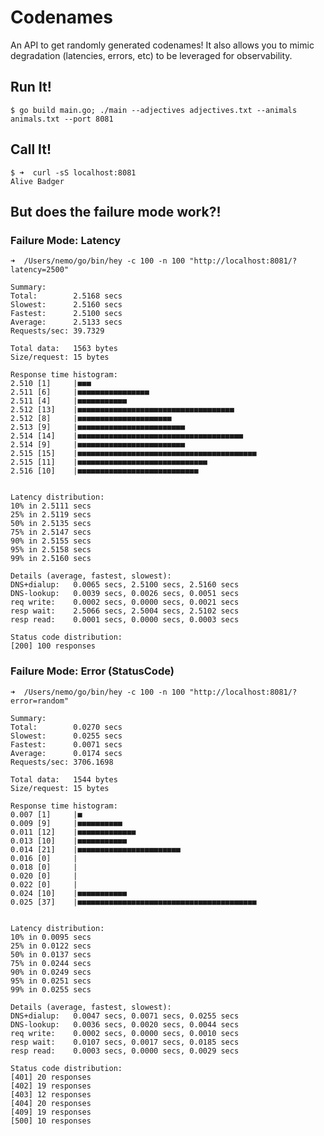 # Codenames

An API to get randomly generated codenames! It also allows you to mimic degradation (latencies, errors, etc) to be leveraged for observability.  


## Run It!

    $ go build main.go; ./main --adjectives adjectives.txt --animals animals.txt --port 8081
    
## Call It!

    $ ➜  curl -sS localhost:8081
    Alive Badger
    
## But does the failure mode work?!

### Failure Mode: Latency

    ➜  /Users/nemo/go/bin/hey -c 100 -n 100 "http://localhost:8081/?latency=2500"

    Summary:
    Total:        2.5168 secs
    Slowest:      2.5160 secs
    Fastest:      2.5100 secs
    Average:      2.5133 secs
    Requests/sec: 39.7329
    
    Total data:   1563 bytes
    Size/request: 15 bytes

    Response time histogram:
    2.510 [1]     |■■■
    2.511 [6]     |■■■■■■■■■■■■■■■■
    2.511 [4]     |■■■■■■■■■■■
    2.512 [13]    |■■■■■■■■■■■■■■■■■■■■■■■■■■■■■■■■■■■
    2.512 [8]     |■■■■■■■■■■■■■■■■■■■■■
    2.513 [9]     |■■■■■■■■■■■■■■■■■■■■■■■■
    2.514 [14]    |■■■■■■■■■■■■■■■■■■■■■■■■■■■■■■■■■■■■■
    2.514 [9]     |■■■■■■■■■■■■■■■■■■■■■■■■
    2.515 [15]    |■■■■■■■■■■■■■■■■■■■■■■■■■■■■■■■■■■■■■■■■
    2.515 [11]    |■■■■■■■■■■■■■■■■■■■■■■■■■■■■■
    2.516 [10]    |■■■■■■■■■■■■■■■■■■■■■■■■■■■


    Latency distribution:
    10% in 2.5111 secs
    25% in 2.5119 secs
    50% in 2.5135 secs
    75% in 2.5147 secs
    90% in 2.5155 secs
    95% in 2.5158 secs
    99% in 2.5160 secs

    Details (average, fastest, slowest):
    DNS+dialup:   0.0065 secs, 2.5100 secs, 2.5160 secs
    DNS-lookup:   0.0039 secs, 0.0026 secs, 0.0051 secs
    req write:    0.0002 secs, 0.0000 secs, 0.0021 secs
    resp wait:    2.5066 secs, 2.5004 secs, 2.5102 secs
    resp read:    0.0001 secs, 0.0000 secs, 0.0003 secs

    Status code distribution:
    [200] 100 responses

### Failure Mode: Error (StatusCode)

    ➜  /Users/nemo/go/bin/hey -c 100 -n 100 "http://localhost:8081/?error=random"

    Summary:
    Total:        0.0270 secs
    Slowest:      0.0255 secs
    Fastest:      0.0071 secs
    Average:      0.0174 secs
    Requests/sec: 3706.1698
    
    Total data:   1544 bytes
    Size/request: 15 bytes

    Response time histogram:
    0.007 [1]     |■
    0.009 [9]     |■■■■■■■■■■
    0.011 [12]    |■■■■■■■■■■■■■
    0.013 [10]    |■■■■■■■■■■■
    0.014 [21]    |■■■■■■■■■■■■■■■■■■■■■■■
    0.016 [0]     |
    0.018 [0]     |
    0.020 [0]     |
    0.022 [0]     |
    0.024 [10]    |■■■■■■■■■■■
    0.025 [37]    |■■■■■■■■■■■■■■■■■■■■■■■■■■■■■■■■■■■■■■■■


    Latency distribution:
    10% in 0.0095 secs
    25% in 0.0122 secs
    50% in 0.0137 secs
    75% in 0.0244 secs
    90% in 0.0249 secs
    95% in 0.0251 secs
    99% in 0.0255 secs

    Details (average, fastest, slowest):
    DNS+dialup:   0.0047 secs, 0.0071 secs, 0.0255 secs
    DNS-lookup:   0.0036 secs, 0.0020 secs, 0.0044 secs
    req write:    0.0002 secs, 0.0000 secs, 0.0010 secs
    resp wait:    0.0107 secs, 0.0017 secs, 0.0185 secs
    resp read:    0.0003 secs, 0.0000 secs, 0.0029 secs

    Status code distribution:
    [401] 20 responses
    [402] 19 responses
    [403] 12 responses
    [404] 20 responses
    [409] 19 responses
    [500] 10 responses